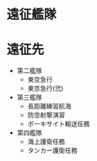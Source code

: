 # 遠征艦隊

# 遠征先

- 第二艦隊
	- 東京急行
	- 東京急行(弐)
- 第三艦隊
	- 長距離練習航海
	- 防空射撃演習
	- ボーキサイト輸送任務
- 第四艦隊
	- 海上護衛任務
	- タンカー護衛任務
